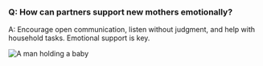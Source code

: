 ### Q: How can partners support new mothers emotionally? 

A: Encourage open communication, listen without judgment, and help with household tasks. Emotional support is key. 

![A man holding a baby](/images/couple_and_baby/man_holding_baby1.jpg)
